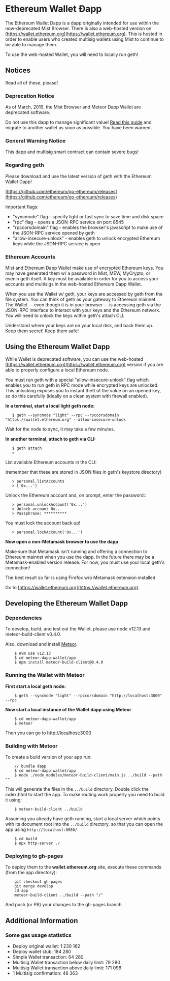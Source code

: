 # Ethereum Wallet Ðapp

The Ethereum Wallet Dapp is a dapp originally intended for use within the now-deprecated Mist Browser. There is also a web-hosted version on [https://wallet.ethereum.org](https://wallet.ethereum.org). This is hosted in order to enable users who created multisig wallets using Mist to continue to be able to manage them.

To use the web-hosted Wallet, you will need to locally run geth!

## Notices

Read all of these, please!

### Deprecation Notice

As of March, 2019, the Mist Browser and Meteor Dapp Wallet are deprecated software. 

Do not use this dapp to manage significant value! [Read this guide](https://medium.com/@wolovim/mist-migration-patterns-6bcf066ac383) and migrate to another wallet as soon as possible. You have been warned.

### General Warning Notice

This dapp and multisig smart contract can contain severe bugs!

### Regarding geth

Please download and use the latest version of geth with the Ethereum Wallet Dapp!

[https://github.com/ethereum/go-ethereum/releases](https://github.com/ethereum/go-ethereum/releases)

Important flags:
- "syncmode" flag - specify light or fast sync to save time and disk space
- "rpc" flag - opens a JSON-RPC service on port 8545
- "rpccorsdomain" flag - enables the browser's javascript to make use of the JSON-RPC service opened by geth
- "allow-insecure-unlock" - enables geth to unlock encrypted Ethereum keys while the JSON-RPC service is open

### Ethereum Accounts

Mist and Ethereum Dapp Wallet make use of encrypted Ethereum keys. You may have generated them w/ a password in Mist, MEW, MyCrypto, or evenin geth itself. A key must be available in order for you to access your accounts and multisigs in the web-hosted Ethereum Dapp Wallet. 

When you use the Wallet w/ geth, your keys are accessed by geth from the file system. You can think of geth as your gateway to Ethereum mainnet. The Wallet -- even though it is in your browser -- is accessing geth via the JSON-RPC interface to interact with your keys and the Ethereum network. You will need to unlock the keys within geth's attach CLI.

Understand where your keys are on your local disk, and back them up. Keep them secret! Keep them safe!

## Using the Ethereum Wallet Dapp

While Wallet is deprecated software, you can use the web-hosted [https://wallet.ethereum.org](https://wallet.ethereum.org) version if you are able to properly configure a local Ethereum node.

You must run geth with a special "allow-insecure-unlock" flag which enables you to run geth in RPC mode while encrypted keys are unlocked. This unlocking exposes you to instant theft of the value on an opened key, so do this carefully (ideally on a clean system with firewall enabled).

**In a terminal, start a local light geth node:**

```
   $ geth --syncmode "light" --rpc --rpccorsdomain "https://wallet.ethereum.org" --allow-insecure-unlock
```

Wait for the node to sync, it may take a few minutes.

**In another terminal, attach to geth via CLI:**

```
   $ geth attach
   > 
```

List available Ethereum accounts in the CLI:

(remember that these are stored in JSON files in geth's keystore directory)

```
   > personal.listAccounts
   > ['0x...']
```

Unlock the Ethereum account and, on prompt, enter the password::

```
   > personal.unlockAccount('0x...')
   > Unlock account 0x...
   > Passphrase: **********
```

You must lock the account back up!

```
   > personal.lockAccount('0x...')
```


**Now open a non-Metamask browser to use the dapp**

Make sure that Metamask isn't running and offering a connection to Ethereum mainnet when you use the dapp. In the future there may be a Metamask-enabled version release. For now, you must use your local geth's connection!

The best result so far is using Firefox w/o Metamask extension installed.

Go to [https://wallet.ethereum.org](https://wallet.ethereum.org).


## Developing the Ethereum Wallet Dapp

### Dependencies

To develop, build, and test out the Wallet, please use node v12.13 and meteor-build-client v0.4.0.

Also, download and install [Meteor](https://www.meteor.com/install).

```
    $ nvm use v12.13
    $ cd meteor-dapp-wallet/app
    $ npm install meteor-build-client@0.4.0
```

### Running the Wallet with Meteor

**First start a local geth node:**

```
    $ geth --syncmode "light" --rpccorsdomain "http://localhost:3000" --rpc
```

**Now start a local instance of the Wallet dapp using Meteor**

```
    $ cd meteor-dapp-wallet/app
    $ meteor
```

Then you can go to [http://localhost:3000](http://localhost:3000)


### Building with Meteor

To create a build version of your app run:
    
```
    // bundle dapp
    $ cd meteor-dapp-wallet/app
    $ node ./node_modules/meteor-build-client/main.js ../build --path ""
```

This will generate the files in the `../build` directory. Double click the index.html to start the app.
To make routing work properly you need to build it using:

```
    $ meteor-build-client ../build
```

Assuming you already have geth running, start a local server which points with its document root into the `../build` directory,
so that you can open the app using `http://localhost:8080/`

```
    $ cd build
    $ npx http-server ./
```

### Deploying to gh-pages

To deploy them to the **wallet.ethereum.org** site, execute these commands (from the app directory):

```
    git checkout gh-pages
    git merge develop
    cd app
    meteor-build-client ../build --path "/"
```

And push (or PR) your changes to the gh-pages branch.

## Additional Information

### Some gas usage statistics

- Deploy original wallet: 1 230 162
- Deploy wallet stub: 184 280
- Simple Wallet transaction: 64 280
- Multisig Wallet transaction below daily limit: 79 280
- Multisig Wallet transaction above daily limit: 171 096
- 1 Multisig confirmation: 48 363
